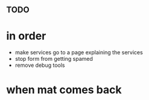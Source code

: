 
## TODO
# in order
- make services go to a page explaining the services
- stop form from getting spamed
- remove debug tools


# when mat comes back